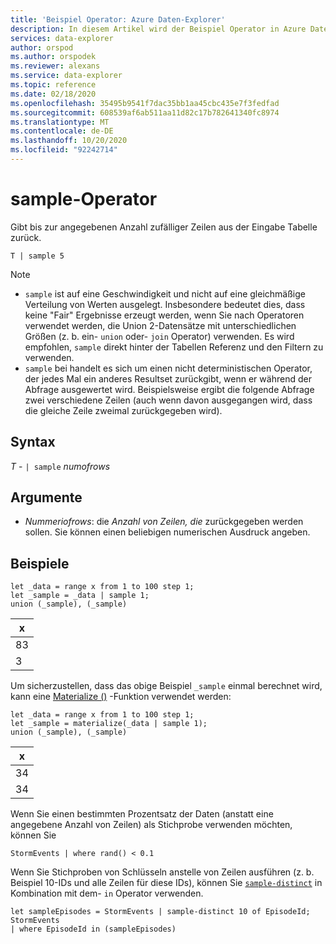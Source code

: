 ```yaml
---
title: 'Beispiel Operator: Azure Daten-Explorer'
description: In diesem Artikel wird der Beispiel Operator in Azure Daten-Explorer beschrieben.
services: data-explorer
author: orspod
ms.author: orspodek
ms.reviewer: alexans
ms.service: data-explorer
ms.topic: reference
ms.date: 02/18/2020
ms.openlocfilehash: 35495b9541f7dac35bb1aa45cbc435e7f3fedfad
ms.sourcegitcommit: 608539af6ab511aa11d82c17b782641340fc8974
ms.translationtype: MT
ms.contentlocale: de-DE
ms.lasthandoff: 10/20/2020
ms.locfileid: "92242714"
---
```

# <a name="sample-operator"></a>sample-Operator

Gibt bis zur angegebenen Anzahl zufälliger Zeilen aus der Eingabe Tabelle zurück.

```kusto
T | sample 5
```

> [!NOTE]
> * `sample` ist auf eine Geschwindigkeit und nicht auf eine gleichmäßige Verteilung von Werten ausgelegt. Insbesondere bedeutet dies, dass keine "Fair" Ergebnisse erzeugt werden, wenn Sie nach Operatoren verwendet werden, die Union 2-Datensätze mit unterschiedlichen Größen (z. b. ein- `union` oder- `join` Operator) verwenden. Es wird empfohlen, `sample` direkt hinter der Tabellen Referenz und den Filtern zu verwenden.
> * `sample` bei handelt es sich um einen nicht deterministischen Operator, der jedes Mal ein anderes Resultset zurückgibt, wenn er während der Abfrage ausgewertet wird. Beispielsweise ergibt die folgende Abfrage zwei verschiedene Zeilen (auch wenn davon ausgegangen wird, dass die gleiche Zeile zweimal zurückgegeben wird).

## <a name="syntax"></a>Syntax

*T* - `| sample` *numofrows*

## <a name="arguments"></a>Argumente

* *Nummeriofrows*: die *Anzahl von Zeilen, die* zurückgegeben werden sollen. Sie können einen beliebigen numerischen Ausdruck angeben.

## <a name="examples"></a>Beispiele

```kusto
let _data = range x from 1 to 100 step 1;
let _sample = _data | sample 1;
union (_sample), (_sample)
```

| x   |
| --- |
| 83  |
| 3   |

Um sicherzustellen, dass das obige Beispiel `_sample` einmal berechnet wird, kann eine [Materialize ()](./materializefunction.md) -Funktion verwendet werden:

```kusto
let _data = range x from 1 to 100 step 1;
let _sample = materialize(_data | sample 1);
union (_sample), (_sample)
```

| x   |
| --- |
| 34  |
| 34  |

Wenn Sie einen bestimmten Prozentsatz der Daten (anstatt eine angegebene Anzahl von Zeilen) als Stichprobe verwenden möchten, können Sie

<!-- csl: https://help.kusto.windows.net:443/Samples -->
```kusto
StormEvents | where rand() < 0.1
```

Wenn Sie Stichproben von Schlüsseln anstelle von Zeilen ausführen (z. b. Beispiel 10-IDs und alle Zeilen für diese IDs), können Sie [`sample-distinct`](./sampledistinctoperator.md) in Kombination mit dem- `in` Operator verwenden.


<!-- csl: https://help.kusto.windows.net:443/Samples -->
```kusto
let sampleEpisodes = StormEvents | sample-distinct 10 of EpisodeId;
StormEvents
| where EpisodeId in (sampleEpisodes)
```
